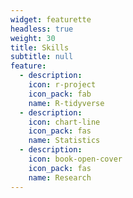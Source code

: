 ```yaml
---
widget: featurette
headless: true
weight: 30
title: Skills
subtitle: null
feature:
  - description: 
    icon: r-project
    icon_pack: fab
    name: R-tidyverse
  - description: 
    icon: chart-line
    icon_pack: fas
    name: Statistics
  - description: 
    icon: book-open-cover
    icon_pack: fas
    name: Research
---
```

